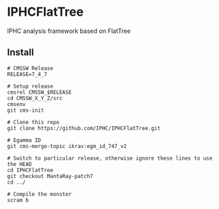 IPHCFlatTree
============

IPHC analysis framework based on FlatTree

Install
-------

```
# CMSSW Release
RELEASE=7_4_7

# Setup release
cmsrel CMSSW_$RELEASE
cd CMSSW_X_Y_Z/src
cmsenv
git cms-init

# Clone this repo
git clone https://github.com/IPHC/IPHCFlatTree.git

# Egamma ID
git cms-merge-topic ikrav:egm_id_747_v2

# Switch to particular release, otherwise ignore these lines to use the HEAD
cd IPHCFlatTree
git checkout MantaRay-patch7
cd ../

# Compile the monster
scram b
```
